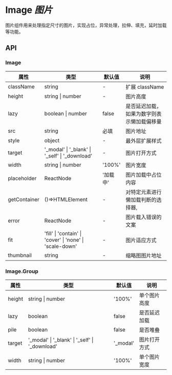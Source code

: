 # Image _图片_

图片组件用来处理指定尺寸的图片，实现占位，异常处理，拉伸、填充，延时加载等功能。

<example />

## API

### Image

| 属性         | 类型                                                     | 默认值   | 说明                                       |
| ------------ | -------------------------------------------------------- | -------- | ------------------------------------------ |
| className    | string                                                   | -        | 扩展 className                             |
| height       | string \| number                                         | -        | 图片高度                                   |
| lazy         | boolean \| number                                        | false    | 是否延迟加载，如果为数字则表示懒加载偏移量 |
| src          | string                                                   | 必填     | 图片地址                                   |
| style        | object                                                   | -        | 最外层扩展样式                             |
| target       | '\_modal' \| '\_blank' \| '\_self' \| '\_download'       | -        | 图片打开方式                               |
| width        | string \| number                                         | '100%'   | 图片宽度                                   |
| placeholder  | ReactNode                                                | '加载中' | 图片加载中占位内容                         |
| getContainer | ()=>HTMLElement                                          | -        | 对特定元素进行懒加载判断的选择器,          |
| error        | ReactNode                                                | -        | 图片载入错误的文案                         |
| fit          | 'fill' \| 'contain' \| 'cover' \| 'none' \| 'scale-down' | -        | 图片适应方式                               |
| thumbnail    | string                                                   | -        | 缩略图图片地址                             |

### Image.Group

| 属性   | 类型                                               | 默认值    | 说明         |
| ------ | -------------------------------------------------- | --------- | ------------ |
| height | string \| number                                   | '100%'    | 单个图片高度 |
| lazy   | boolean                                            | false     | 是否延迟加载 |
| pile   | boolean                                            | false     | 是否堆叠     |
| target | '\_modal' \| '\_blank' \| '\_self' \| '\_download' | '\_modal' | 图片打开方式 |
| width  | string \| number                                   | '100%'    | 单个图片宽度 |
